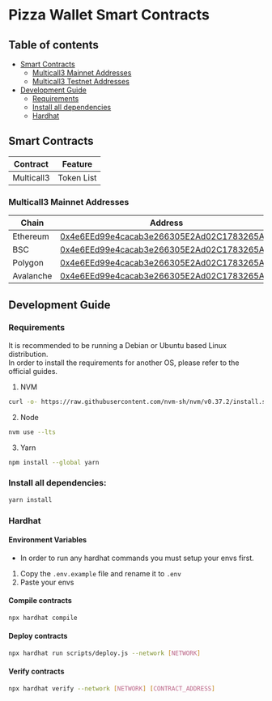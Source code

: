 # Pizza Wallet Smart Contracts

## Table of contents
- [Smart Contracts](#smart-contracts)
    - [Multicall3 Mainnet Addresses](#multicall3-mainnet-addresses)
    - [Multicall3 Testnet Addresses](#multicall3-testnet-addresses)
- [Development Guide](#development-guide)
    - [Requirements](#requirements)
    - [Install all dependencies](#install-all-dependencies)
    - [Hardhat](#hardhat)

## Smart Contracts
| Contract   | Feature    |
| ---------- | ---------- |
| Multicall3 | Token List |

### Multicall3 Mainnet Addresses
| Chain     | Address |
| --------- | ------- |
| Ethereum  | [0x4e6EEd99e4cacab3e266305E2Ad02C1783265AfB](https://etherscan.io/address/0x4e6EEd99e4cacab3e266305E2Ad02C1783265AfB) |
| BSC       | [0x4e6EEd99e4cacab3e266305E2Ad02C1783265AfB](https://bscscan.com/address/0x4e6EEd99e4cacab3e266305E2Ad02C1783265AfB) |
| Polygon   | [0x4e6EEd99e4cacab3e266305E2Ad02C1783265AfB](https://polygonscan.com/address/0x4e6EEd99e4cacab3e266305E2Ad02C1783265AfB) |
| Avalanche | [0x4e6EEd99e4cacab3e266305E2Ad02C1783265AfB](https://snowtrace.io/address/0x4e6eed99e4cacab3e266305e2ad02c1783265afb) |

## Development Guide

### Requirements

It is recommended to be running a Debian or Ubuntu based Linux distribution. <br>
In order to install the requirements for another OS, please refer to the official guides.  

1. NVM
```sh
curl -o- https://raw.githubusercontent.com/nvm-sh/nvm/v0.37.2/install.sh | bash && source ~/.nvm/nvm.sh
```
2. Node
```sh
nvm use --lts
```
3. Yarn
```sh
npm install --global yarn
```

### Install all dependencies:

```sh
yarn install
```

### Hardhat

#### Environment Variables

- In order to run any hardhat commands you must setup your envs first.

1. Copy the ``.env.example`` file and rename it to ``.env``
2. Paste your envs

#### Compile contracts

```sh
npx hardhat compile
```

#### Deploy contracts

```sh
npx hardhat run scripts/deploy.js --network [NETWORK]
```

#### Verify contracts

```sh
npx hardhat verify --network [NETWORK] [CONTRACT_ADDRESS]
```